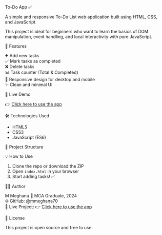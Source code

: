 To-Do App ✅

A simple and responsive To-Do List web application built using HTML, CSS, and JavaScript.

This project is ideal for beginners who want to learn the basics of DOM manipulation, event handling, and local interactivity with pure JavaScript.


 🔧 Features

➕ Add new tasks  
 ✅ Mark tasks as completed  
❌ Delete tasks  
📊 Task counter (Total & Completed)  
📱 Responsive design for desktop and mobile  
✨ Clean and minimal UI  


 🚀 Live Demo

👉  [Click here to use the app](https://mmeghana70.github.io/My-TO-Do-App/)



🛠️ Technologies Used

- HTML5  
- CSS3  
- JavaScript (ES6)

📁 Project Structure


💡 How to Use

1. Clone the repo or download the ZIP  
2. Open `index.html` in your browser  
3. Start adding tasks! ✅


👩‍💻 Author

M Meghana 
📅 MCA Graduate, 2024  
🌐 GitHub: [@mmeghana70](https://github.com/mmeghana70)  
📌 Live Project: 👉 [Click here to use the app](https://mmeghana70.github.io/My-TO-Do-App/)



📃 License

This project is open source and free to use.



